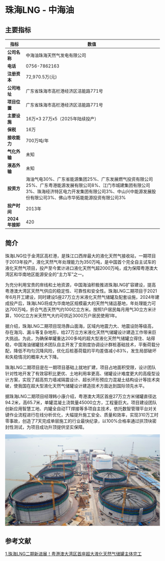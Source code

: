 # 珠海LNG - 中海油

## 主要指标
|指标|数值|
|---|--------|
|**公司名称**|中海油珠海天然气发电有限公司|
|**电话**|0756-7862163|
|**注册资本**|72,970.5万(元)|
|**公司地址**|广东省珠海市高栏港经济区洁能路771号|
|**项目位置**|广东省珠海市高栏港经济区洁能路771号 |
|**主要设施**|16万×3 27万x5（2025年陆续投产）|
|**保税**|16万|
|**接收能力**|700万吨/年|
|**气化外输**|未知|
|**液态外输**|未知|
|**投资方**|海油气电30%、广东省能源集团25%、广东发展燃气投资有限公司25%、广东粤港能源发展有限公司8%、江门市城建集团有限公司3%、珠海经济特区电力开发集团有限公司3%、中山兴中能源发展股份有限公司3%、佛山市华拓能能源投资有限公司3%|
|**投产时间**|2013年|
|**2024年接卸**|420|

## 简介
珠海LNG位于金湾区高栏港，是珠江口西岸最大的液化天然气接收站，一期项目于2013年投产，液化天然气年处理能力为350万吨，是中国首个完全自主试车的液化天然气项目，投产至今累计进口液化天然气超2000万吨，成为保障粤港澳大湾区和华南地区能源安全的“主力军”之一。

为充分利用宝贵的岸线和土地资源，中国海油积极推进珠海LNG扩容建设，提高粤港澳大湾区天然气供应的稳定性、可靠性和安全性。珠海LNG二期项目于2021年6月开工建设，同时建设5座27万立方米液化天然气储罐及配套设施，2024年建成投产后，珠海LNG将成为华南地区规模最大的天然气储运基地，年处理能力可达700万吨，折合气态天然气约100亿立方米。按照1户居民每月用气30立方米计算，100亿立方米天然气大约可供近3000万户居民使用1年。

据介绍，珠海LNG二期项目现场靠山面海，区域内地震力大、地震设防等级高，存在海沟、漏斗等复杂地形，给27万立方米液化天然气储罐设计建造工作带来巨大挑战。为此，为确保单罐重达200多吨的超大型液化天然气储罐立得住、站得稳，中国海油储罐技术团队自主开发了变刚度协调设计群桩基础技术，平衡荷载分配，降低不均匀沉降风险，优化后桩基荷载的平均差值减小83%，发生局部破坏和失稳情况的概率大大下降。

珠海LNG二期项目是在一期项目基础上就地扩建，项目占地面积受限，设计团队针对性地开发了有效容积比更优、土地利用率更高、储罐设计难度更大的高瘦型设计方案，实现了超高剪力墙减隔震设计、超长环形预应力混凝土结构设计等技术突破，使我国在超大型液化天然气储罐设计建造技术方面达到国际领先水平。

据珠海LNG二期项目经理韩小康介绍，粤港澳大湾区首座27万立方米储罐直径达94.2米，高65.7米，单罐混凝土浇筑量45000立方，工程量巨大。项目建设团队创新应用智慧工地、内罐全自动TT焊接等多项自主技术，依托数智管理平台对关键作业流程进行在线分析优化，大幅提升施工安全、质量和效率，实现310万工时零事故，创造了7天完成单层施工的行业最快纪录，以100%合格率通过拱顶块密封性测试，为项目成功升顶提供坚实保障。


![珠海LNG](./images/rt012_2508191348.png)


## 参考文献
[1.珠海LNG二期新进展！粤港澳大湾区首座超大液化天然气储罐主体完工
](https://pub-zhtb.hizh.cn/s/202302/07/AP63e24e49e4b0234aa099108d.html)